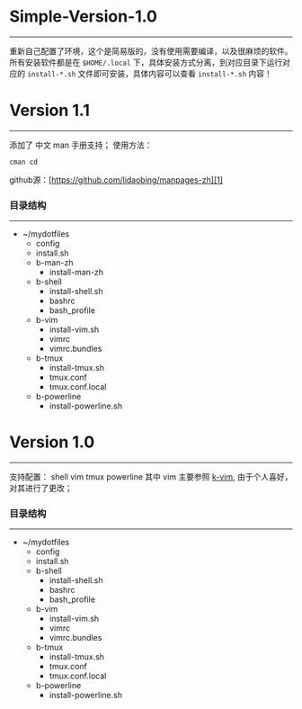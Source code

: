 
# Simple-Version-1.0
----
重新自己配置了环境，这个是简易版的，没有使用需要编译，以及很麻烦的软件。
所有安装软件都是在 `$HOME/.local` 下，具体安装方式分离，到对应目录下运行对应的
`install-*.sh` 文件即可安装，具体内容可以查看 `install-*.sh` 内容！


# Version 1.1
------
添加了 中文 man 手册支持；
使用方法：
```shell
cman cd
```
github源：[https://github.com/lidaobing/manpages-zh][1]

### 目录结构
----
- ~/mydotfiles
	- config
	- install.sh
	- b-man-zh
		- install-man-zh
    - b-shell
        - install-shell.sh
        - bashrc
        - bash_profile
    - b-vim
        - install-vim.sh
        - vimrc
        - vimrc.bundles
    - b-tmux
        - install-tmux.sh
        - tmux.conf
        - tmux.conf.local
    - b-powerline
        - install-powerline.sh

[1]: https://github.com/lidaobing/manpages-zh

# Version 1.0
--------
支持配置：
 shell
 vim
 tmux
 powerline
其中 vim 主要参照 [k-vim][2], 由于个人喜好，对其进行了更改；
### 目录结构
----
- ~/mydotfiles
	- config
	- install.sh
    - b-shell
        - install-shell.sh
        - bashrc
        - bash_profile
    - b-vim
        - install-vim.sh
        - vimrc
        - vimrc.bundles
    - b-tmux
        - install-tmux.sh
        - tmux.conf
        - tmux.conf.local
    - b-powerline
        - install-powerline.sh

[2]: https://github.com/wklken/k-vim

